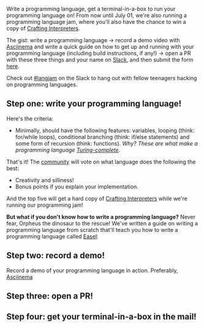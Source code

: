 Write a programming language, get a terminal-in-a-box to run your programming language on! From now until July 01, we're also running a programming language jam, where you'll also have the chance to win a copy of [Crafting Interpreters](https://craftinginterpreters.com/).

The gist: write a programming language &rarr; record a demo video with [Asciinema](https://asciinema.org/) and write a quick guide on how to get up and running with your programming language (including build instructions, if any!) &rarr; open a PR with these three things and your name on [Slack](https://hackclub.com/slack), and then submit the form [here](https://easel.hackclub.com/submit).

Check out [#langjam](https://app.slack.com/client/T0266FRGM/C06T22ZFQGP) on the Slack to hang out with fellow teenagers hacking on programming languages.

## Step one: write your programming language!

Here's the criteria:

- Minimally, should have the following features: variables, looping (think: for/while loops), conditional branching (think: if/else statements) and some form of recursion (think: functions). _Why? These are what make a programming language [Turing-complete](https://stackoverflow.com/questions/7284/what-is-turing-complete)_.

That's it! The [community](https://hackclub.com/slack) will vote on what language does the following the best:

- Creativity and silliness! 
- Bonus points if you explain your implementation.

And the top five will get a hard copy of [Crafting Interpreters](https://craftinginterpreters.com/) while we're running our programming jam!

**But what if you don't know how to write a programming language?** Never fear, Orpheus the dinosaur to the rescue! We've written a guide on writing a programming language from scratch that'll teach you how to write a programming language called [Easel](https://easel.hackclub.com):

## Step two: record a demo!

Record a demo of your programming language in action. Preferably, [Asciinema]()

## Step three: open a PR!

## Step four: get your terminal-in-a-box in the mail!